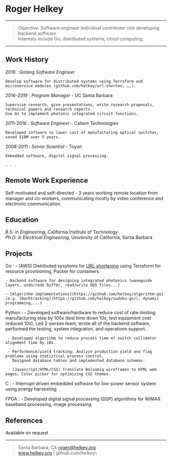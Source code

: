 >
Roger Helkey
=========================

----

> <i>Objective</i>: Software engineer individual contributer role developing backend software.\
>    Interests include Go, distributed systems, cloud computing.

----


Work History
----------

2019
:   <i>Golang Software Engineer</i>

    Develop software for distributed systems using Terraform and microservice modules (github.com/helkey/url-shorten, …,).

2016-2019
:   <i>Program Manager</i> - UC Santa Barbara

    Supervise research, give presentations, write research proposals, technical papers and research reports.
    Use Go to implement photonic integrated circuit functions.

2011-2016
:   <i>Software Engineer</i> - Calient Technologies

    Developed software to lower cost of manufacturing optical switches, saved $18M over 5 years. 

2008-2011
:    <i>Senior Scientist</i> - Toyon

    Embedded software, digital signal processing.

    . . .


Remote Work Experience
------------
Self-motivated and self-directed - 3 years working remote location from manager and co-workers, 
  communicating mostly by video conference and electronic communication.


Education
---------
<i>B.S. in Engineering</i>, California Institute of Technology\
<i>Ph.D. in Electrical Engineering</i>, University of California, Santa Barbara


Projects
------------
Go
:   - (AWS) Distributed sysytems for [URL shortening](https://github.com/helkey/url-shorten) using Terraform for resource provisioning, Packer for containers.

    - Backend software for designing integrated photonics (waveguide layers, undo/redo buffer, read/write GDS files...)

    - [Algorithm implementations](https://github.com/helkey/algorithm-go) (e.g. [Backtracking](https://github.com/helkey/sudoku-go/), dynamic programming,...)
 
Python
:    - Developed software/hardware to reduce cost of rate-limiting manufacturing step by 100x 
            (test time down 10x, test equipment cost reduced 10x).
	 Led 2-person team, wrote all of the backend software, performed the testing, 
	 system integration, and operations support.

     - Developed algorithm to reduce process time of switch collimator alignment time by 10x.

     - Performance/yield tracking: Analyze production yield and flag problems using statistical process control.
       Designed database tables and implemented database schemas.

     - (Javascript/HTML/CSS) Translate Balsamiq wireframes to HTML web pages; Color picker for optimizing CSS themes.

C
:   - Interrupt-driven embedded software for low-power sensor system using energy harvesting

FPGA
:   - Developed digital signal processing (DSP) algorithms for WiMAX baseband processing, image processing. 





References
------------
Available on request

----
> Santa Barbara, CA
> <roger@helkey.org>\
> www.helkey.org | github.com/helkey\


